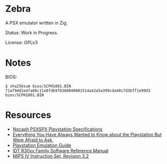 # Zebra

A PSX emulator written in Zig.  

Status: Work in Progress.

License: GPLv3

# Notes

BIOS:
```
$ sha256sum bios/SCPH1001.BIN 
71af94d1e47a68c11e8fdb9f8368040601514a42a5a399cda48c7d3bff1e99d3  bios/SCPH1001.BIN
```

# Resources

- [Nocash PSXSPX Playstation Specifications](https://problemkaputt.de/psx-spx.htm)
- [Everything You Have Always Wanted to Know about the Playstation But Were Afraid to Ask.](https://hitmen.c02.at/files/docs/psx/psx.pdf)
- [Playstation Emulation Guide](https://github.com/simias/psx-guide)
- [IDT R30xx Family Software Reference Manual](https://hitmen.c02.at/files/docs/psx/3467.pdf)
- [MIPS IV Instruction Set, Revision 3.2](https://www.cs.cmu.edu/afs/cs/academic/class/15740-f97/public/doc/mips-isa.pdf)

